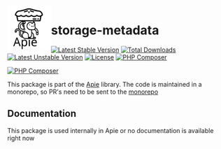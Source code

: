 <img src="https://raw.githubusercontent.com/apie-lib/apie-lib-monorepo/main/docs/apie-logo.svg" width="100px" align="left" />
<h1>storage-metadata</h1>






 [![Latest Stable Version](https://poser.pugx.org/apie/storage-metadata/v)](https://packagist.org/packages/apie/storage-metadata) [![Total Downloads](https://poser.pugx.org/apie/storage-metadata/downloads)](https://packagist.org/packages/apie/storage-metadata) [![Latest Unstable Version](https://poser.pugx.org/apie/storage-metadata/v/unstable)](https://packagist.org/packages/apie/storage-metadata) [![License](https://poser.pugx.org/apie/storage-metadata/license)](https://packagist.org/packages/apie/storage-metadata) [![PHP Composer](https://apie-lib.github.io/projectCoverage/coverage-storage-metadata.svg)](https://apie-lib.github.io/projectCoverage/storage-metadata/index.html)  

[![PHP Composer](https://github.com/apie-lib/storage-metadata/actions/workflows/php.yml/badge.svg?event=push)](https://github.com/apie-lib/storage-metadata/actions/workflows/php.yml)

This package is part of the [Apie](https://github.com/apie-lib) library.
The code is maintained in a monorepo, so PR's need to be sent to the [monorepo](https://github.com/apie-lib/apie-lib-monorepo/pulls)

## Documentation
This package is used internally in Apie or no documentation is available right now
